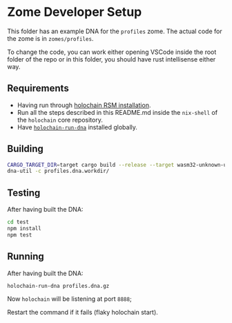 # Zome Developer Setup

This folder has an example DNA for the `profiles` zome. The actual code for the zome is in `zomes/profiles`.

To change the code, you can work either opening VSCode inside the root folder of the repo or in this folder, you should have rust intellisense either way.

## Requirements

- Having run through [holochain RSM installation](https://github.com/holochain/holochain-dna-build-tutorial).
- Run all the steps described in this README.md inside the `nix-shell` of the `holochain` core repository.
- Have [`holochain-run-dna`](https://www.npmjs.com/package/@holochain-open-dev/holochain-run-dna) installed globally.

## Building

```bash
CARGO_TARGET_DIR=target cargo build --release --target wasm32-unknown-unknown
dna-util -c profiles.dna.workdir/
```

## Testing

After having built the DNA:

```bash
cd test
npm install
npm test
```

## Running

After having built the DNA:

```bash
holochain-run-dna profiles.dna.gz
```

Now `holochain` will be listening at port `8888`;

Restart the command if it fails (flaky holochain start).
